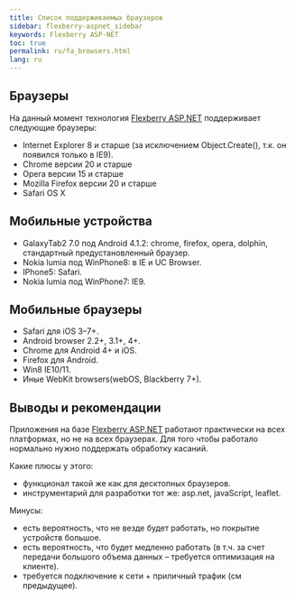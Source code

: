 ```yaml
---
title: Список поддерживаемых браузеров
sidebar: flexberry-aspnet_sidebar
keywords: Flexberry ASP-NET
toc: true
permalink: ru/fa_browsers.html
lang: ru
---
```


## Браузеры

На данный момент технология [Flexberry ASP.NET](fa_flexberry-asp-net.html) поддерживает следующие браузеры:

* Internet Explorer 8 и старше (за исключением Object.Create(), т.к. он появился только в IE9).
* Chrome версии 20 и старше
* Opera версии 15 и старше
* Mozilla Firefox версии 20 и старше
* Safari OS X

## Мобильные устройства

* GalaxyTab2 7.0 под Android 4.1.2: chrome, firefox, opera, dolphin, стандартный предустановленный браузер.
* Nokia lumia под WinPhone8: в IE и UC Browser.
* IPhone5: Safari.
* Nokia lumia под WinPhone7: IE9.

## Мобильные браузеры

* Safari для iOS 3–7+.
* Android browser 2.2+, 3.1+, 4+.
* Chrome для Android 4+ и iOS.
* Firefox для Android.
* Win8 IE10/11.
* Иные WebKit browsers(webOS, Blackberry 7+).

## Выводы и рекомендации

Приложения на базе [Flexberry ASP.NET](fa_flexberry-asp-net.html) работают практически на всех платформах, но не на всех браузерах.
Для того чтобы работало нормально нужно поддержать обработку касаний.

Какие плюсы у этого:

* функционал такой же как для десктопных браузеров.
* инструментарий для разработки тот же: asp.net,  javaScript, leaflet.

Минусы:

* есть вероятность, что не везде будет работать, но покрытие устройств большое.
* есть вероятность, что будет медленно работать (в т.ч. за счет передачи большого объема данных – требуется оптимизация на клиенте).
* требуется подключение к сети + приличный трафик (см предыдущее).

